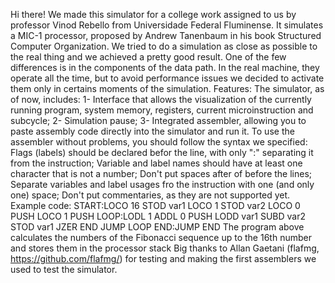 Hi there!
We made this simulator for a college work assigned to us by professor Vinod Rebello from Universidade Federal Fluminense. It simulates a MIC-1 processor, proposed by Andrew Tanenbaum in his book Structured Computer Organization.
We tried to do a simulation as close as possible to the real thing and we achieved a pretty good result. One of the few differences is in the components of the data path. In the real machine, they operate all the time, but to avoid performance issues we decided to activate them only in certains moments of the simulation.
Features:
The simulator, as of now, includes:
  1- Interface that allows the visualization of the currently running program, system memory, registers, current microinstruction and subcycle;
  2- Simulation pause;
  3- Integrated assembler, allowing you to paste assembly code directly into the simulator and run it.
To use the assembler without problems, you should follow the syntax we specified:
  Flags (labels) should be declared befor the line, with only ":" separating it from the instruction;
  Variable and label names should have at least one character that is not a number;
  Don't put spaces after of before the lines;
  Separate variables and label usages fro the instruction with one (and only one) space;
  Don't put commentaries, as they are not supported yet.
Example code:
  START:LOCO 16
  STOD var1
  LOCO 1
  STOD var2
  LOCO 0
  PUSH
  LOCO 1
  PUSH
  LOOP:LODL 1
  ADDL 0
  PUSH
  LODD var1
  SUBD var2
  STOD var1
  JZER END
  JUMP LOOP
  END:JUMP END
The program above calculates the numbers of the Fibonacci sequence up to the 16th number and stores them in the processor stack
Big thanks to Allan Gaetani (flafmg, https://github.com/flafmg/) for testing and making the first assemblers we used to test the simulator.
